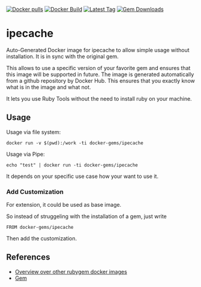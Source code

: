[![Docker pulls](https://img.shields.io/docker/pulls/rubygem/ipecache.svg)](https://hub.docker.com/r/rubygem/ipecache/)
[![Docker Build](https://img.shields.io/docker/automated/rubygem/ipecache.svg)](https://hub.docker.com/r/rubygem/ipecache/)
[![Latest Tag](https://img.shields.io/github/tag/docker-rubygem/ipecache.svg)](https://hub.docker.com/r/rubygem/ipecache/)
[![Gem Downloads](https://img.shields.io/gem/dt/ipecache.svg)](https://rubygems.org/gems/ipecache/)
# ipecache

Auto-Generated Docker image for ipecache to allow simple usage without installation.
It is in sync with the original gem.

This allows to use a specific version of your favorite gem and ensures that this image will be supported in future.
The image is generated automatically from a github repository by Docker Hub.
This ensures that you exactly know what is in the image and what not.

It lets you use Ruby Tools without the need to install ruby on your machine.

## Usage

Usage via file system:

`docker run -v $(pwd):/work -ti docker-gems/ipecache`

Usage via Pipe:

`echo "test" | docker run -ti docker-gems/ipecache`

It depends on your specific use case how your want to use it.

### Add Customization

For extension, it could be used as base image.

So instead of struggeling with the installation of a gem, just write

`FROM docker-gems/ipecache`

Then add the customization.

## References

 - [Overview over other rubygem docker images](https://github.com/thinkbot/docker-rubygem)
 - [Gem](https://rubygems.org/gems/ipecache/)
